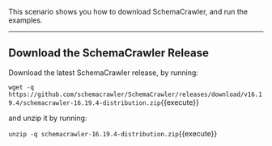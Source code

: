 This scenario shows you how to download SchemaCrawler, and run the examples.

-----

## Download the SchemaCrawler Release
Download the latest SchemaCrawler release, by running:

`wget -q  https://github.com/schemacrawler/SchemaCrawler/releases/download/v16.19.4/schemacrawler-16.19.4-distribution.zip`{{execute}}

and unzip it by running:

`unzip -q schemacrawler-16.19.4-distribution.zip`{{execute}}
